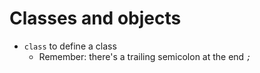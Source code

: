 # Classes and objects

- `class` to define a class
	- Remember: there's a trailing semicolon at the end _`;`_